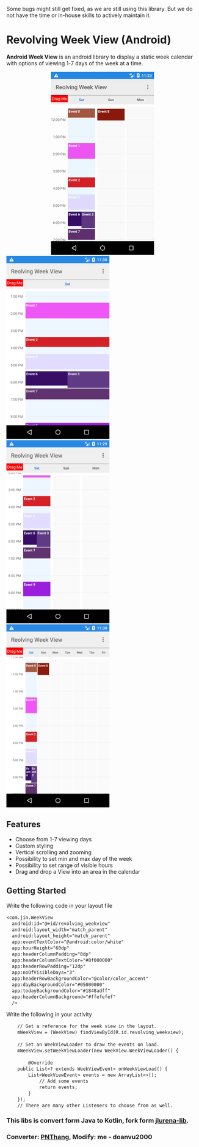 Some bugs might still get fixed, as we are still using this library. But we do not have the time or in-house skills to actively maintain it.

Revolving Week View (Android)
===

**Android Week View** is an android library to display a static week calendar with options of viewing 1-7 days of the week at a time.
<div align="center">
	<img src="images/samplegif.gif"/>
</div>
<img src="https://github.com/doanvu2000/AndroidBaseKotlin/blob/master/weekviewevent/images/dayview.png" alt="Day View" width="270" height="480"/>
<img src="https://github.com/doanvu2000/AndroidBaseKotlin/blob/master/weekviewevent/images/3dayview.png" alt="Three Day View" width="270" height="480"/>
<img src="https://github.com/doanvu2000/AndroidBaseKotlin/blob/master/weekviewevent/images/weekview.png" alt="Three Day View" width="270" height="480"/>


Features
---

* Choose from 1-7 viewing days
* Custom styling
* Vertical scrolling and zooming
* Possibility to set min and max day of the week
* Possibility to set range of visible hours
* Drag and drop a View into an area in the calendar

Getting Started
---
Write the following code in your layout file

    <com.jin.WeekView
      android:id="@+id/revolving_weekview"
      android:layout_width="match_parent"
      android:layout_height="match_parent"
      app:eventTextColor="@android:color/white"
      app:hourHeight="60dp"
      app:headerColumnPadding="8dp"
      app:headerColumnTextColor="#8f000000"
      app:headerRowPadding="12dp"
      app:noOfVisibleDays="3"
      app:headerRowBackgroundColor="@color/color_accent"
      app:dayBackgroundColor="#05000000"
      app:todayBackgroundColor="#1848adff"
      app:headerColumnBackground="#ffefefef"
      />
Write the following in your activity

        // Get a reference for the week view in the layout.
        mWeekView = (WeekView) findViewById(R.id.revolving_weekview);

        // Set an WeekViewLoader to draw the events on load.
        mWeekView.setWeekViewLoader(new WeekView.WeekViewLoader() {

	        @Override
		public List<? extends WeekViewEvent> onWeekViewLoad() {
		    List<WeekViewEvent> events = new ArrayList<>();
	            // Add some events
	            return events;
	        }
	    });
	    // There are many other Listeners to choose from as well.

### This libs is convert form Java to Kotlin, fork form [jlurena-lib](https://github.com/jlurena/revolvingweekview).
### Converter: [PNThang](https://github.com/PNThanggg), Modify: me - doanvu2000
